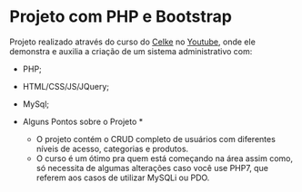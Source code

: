 # Projeto com PHP e Bootstrap

 Projeto realizado através do curso do [Celke](https://www.youtube.com/channel/UC5ClMRHFl8o_MAaO4w7ZYug) no [Youtube](youtube.com), onde ele demonstra e auxilia a criação de um sistema administrativo com:
   * PHP;
   * HTML/CSS/JS/JQuery;
   * MySql;
 
* Alguns Pontos sobre o Projeto *
   
   * O projeto contém o CRUD completo de usuários com diferentes níveis de acesso, categorias e produtos.
   * O curso é um ótimo pra quem está começando na área assim como, só necessita de algumas alterações caso você use PHP7, que referem aos casos de utilizar MySQLi ou PDO.
